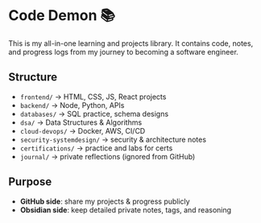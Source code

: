 # Code Demon 📚

This is my all-in-one learning and projects library.
It contains code, notes, and progress logs from my journey to becoming a software engineer.

## Structure
- `frontend/` → HTML, CSS, JS, React projects
- `backend/` → Node, Python, APIs
- `databases/` → SQL practice, schema designs
- `dsa/` → Data Structures & Algorithms
- `cloud-devops/` → Docker, AWS, CI/CD
- `security-systemdesign/` → security & architecture notes
- `certifications/` → practice and labs for certs
- `journal/` → private reflections (ignored from GitHub)

## Purpose
- **GitHub side**: share my projects & progress publicly
- **Obsidian side**: keep detailed private notes, tags, and reasoning
